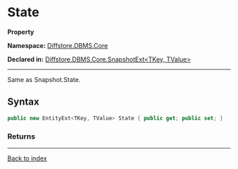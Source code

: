# State

**Property**

**Namespace:** [Diffstore.DBMS.Core](Diffstore.DBMS.Core.md)

**Declared in:** [Diffstore.DBMS.Core.SnapshotExt<TKey, TValue>](Diffstore.DBMS.Core.SnapshotExt{TKey,TValue}.md)

------



Same as Snapshot.State.


## Syntax

```csharp
public new EntityExt<TKey, TValue> State { public get; public set; }
```

### Returns



------

[Back to index](index.md)
